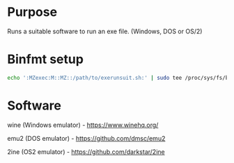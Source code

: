 # Purpose
Runs a suitable software to run an exe file. (Windows, DOS or OS/2)

# Binfmt setup
```bash
echo ':MZexec:M::MZ::/path/to/exerunsuit.sh:' | sudo tee /proc/sys/fs/binfmt_misc/register
```

# Software  
  wine (Windows emulator) - https://www.winehq.org/
  
  emu2 (DOS emulator) - https://github.com/dmsc/emu2
  
  2ine (OS2 emulator) - https://github.com/darkstar/2ine
